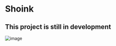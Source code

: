 # Shoink
## This project is still in development

![image](https://github.com/user-attachments/assets/e0815a40-6963-4e8e-9a53-70dec4a105cf)
